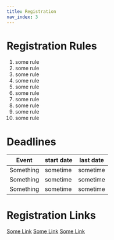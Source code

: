 ```yaml
---
title: Registration
nav_index: 3
---
```


# Registration Rules

1. some rule
2. some rule
3. some rule
4. some rule
5. some rule
6. some rule
7. some rule
8. some rule
9. some rule
10. some rule

# Deadlines

| Event     | start date | last date |
| --------- | ---------- | --------- |
| Something | sometime   | sometime  |
| Something | sometime   | sometime  |
| Something | sometime   | sometime  |

# Registration Links

[Some Link](#)
[Some Link](#)
[Some Link](#)
